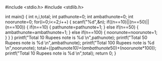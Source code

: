 #include <stdio.h>
#include <stdlib.h>

int main()
{
    int n,i,total;
    int pathunote=0;
    int ambathunote=0;
    int noorunote=0;
    for(i=0;i<=2;i++)
    {
    scanf("%d",&n);
    if((n==10)||(n==50)||(n==100))
        {
        if(n==10)
        {
            pathunote=pathunote+1;
        }
        else if(n==50)
        {
            ambathunote=ambathunote+1;
        }
        else if(n==100)
        {
            noorunote=noorunote+1;
        }
    }
    }
    printf("Total 10 Rupees note is %d \n",pathunote);
    printf("Total 50 Rupees note is %d \n",ambathunote);
    printf("Total 100 Rupees note is %d \n",noorunote);
    total=((pathunote*10)+(ambathunote*50)+(noorunote*100));
    printf("Total 10 Rupees note is %d \n",total);
    return 0;
}
